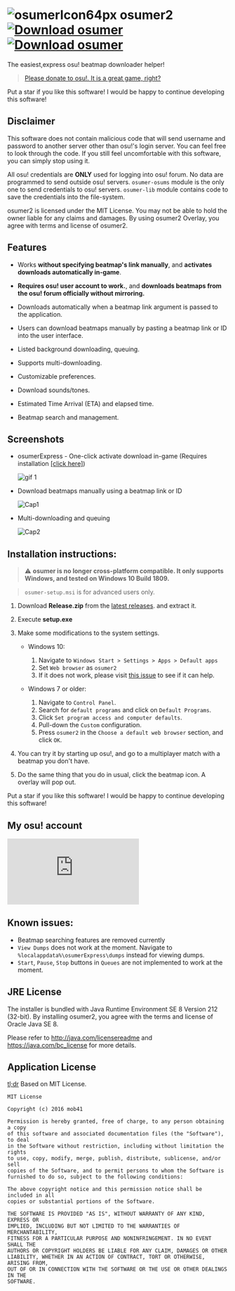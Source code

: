 # ![osumerIcon64px](http://mob41.github.io/images/osumer/osumerIcon_64px.png) osumer2 [![Download osumer](http://img.shields.io/github/downloads/mob41/osumer/latest/total.svg)](https://github.com/mob41/osumer/releases/latest) [![Download osumer](http://img.shields.io/github/downloads/mob41/osumer/total.svg)](https://github.com/mob41/osumer/releases/latest)
The easiest,express osu! beatmap downloader helper!

>[Please donate to osu!. It is a great game, right?](https://osu.ppy.sh/p/support)

Put a star if you like this software! I would be happy to continue developing this software!

## Disclaimer
This software does not contain malicious code that will send username and password to another server other than osu!'s login server. You can feel free to look through the code. If you still feel uncomfortable with this software, you can simply stop using it.

All osu! credentials are **ONLY** used for logging into osu! forum. No data are programmed to send outside osu! servers. ```osumer-osums``` module is the only one to send credentials to osu! servers. ```osumer-lib``` module contains code to save the credentials into the file-system.

osumer2 is licensed under the MIT License. You may not be able to hold the owner liable for any claims and damages. By using osumer2 Overlay, you agree with terms and license of osumer2.

## Features

- Works **without specifying beatmap's link manually**, and **activates downloads automatically in-game**.

- **Requires osu! user account to work.**, and **downloads beatmaps from the osu! forum officially without mirroring.**

- Downloads automatically when a beatmap link argument is passed to the application.

- Users can download beatmaps manually by pasting a beatmap link or ID into the user interface.

- Listed background downloading, queuing.

- Supports multi-downloading.

- Customizable preferences.

- Download sounds/tones.

- Estimated Time Arrival (ETA) and elapsed time.

- Beatmap search and management.

## Screenshots

- osumerExpress - One-click activate download in-game (Requires installation [[click here]](https://github.com/mob41/osumer#installation-of-osumerexpress))

	![gif 1](http://mob41.github.io/images/osumer/osumerExpressGif.gif)

- Download beatmaps manually using a beatmap link or ID

	![Cap1](http://mob41.github.io/images/osumer/cap1.PNG)

- Multi-downloading and queuing

	![Cap2](http://mob41.github.io/images/osumer/cap2.PNG)

## Installation instructions:

> :warning: <b>osumer is no longer cross-platform compatible. It only supports Windows, and tested on Windows 10 Build 1809.</b>

> ```osumer-setup.msi``` is for advanced users only.

1. Download <b>Release.zip</b> from the [latest releases](https://github.com/mob41/osumer/releases/latest). and extract it.

2. Execute <b>setup.exe</b>

3. Make some modifications to the system settings.

    - Windows 10:

        1. Navigate to ```Windows Start > Settings > Apps > Default apps```
        2. Set ```Web browser``` as ```osumer2```
        3. If it does not work, please visit [this issue](https://github.com/mob41/osumer/issues/22#issuecomment-487303717) to see if it can help.

    - Windows 7 or older:

        1. Navigate to ```Control Panel```.
        2. Search for ```default programs``` and click on ```Default Programs```.
        3. Click ```Set program access and computer defaults```.
        4. Pull-down the ```Custom``` configuration.
        5. Press ```osumer2``` in the ```Choose a default web browser``` section, and click ```OK```.
    
4. You can try it by starting up osu!, and go to a multiplayer match with a beatmap you don't have.

5. Do the same thing that you do in usual, click the beatmap icon. A overlay will pop out.

Put a star if you like this software! I would be happy to continue developing this software!

## My osu! account

[![osu!account](http://lemmmy.pw/osusig/sig.php?colour=pink&uname=mob41)](https://osu.ppy.sh/u/9125315)

## Known issues:

- Beatmap searching features are removed currently
- ```View Dumps``` does not work at the moment. Navigate to ```%localappdata%\osumerExpress\dumps``` instead for viewing dumps.
- ```Start```, ```Pause```, ```Stop``` buttons in ```Queues``` are not implemented to work at the moment.

## JRE License

The installer is bundled with Java Runtime Environment SE 8 Version 212 (32-bit). By installing osumer2, you agree with the terms and license of Oracle Java SE 8.

Please refer to http://java.com/licensereadme and https://java.com/bc_license for more details.

## Application License

[tl;dr](https://tldrlegal.com/license/mit-license) Based on MIT License. 

```
MIT License

Copyright (c) 2016 mob41

Permission is hereby granted, free of charge, to any person obtaining a copy
of this software and associated documentation files (the "Software"), to deal
in the Software without restriction, including without limitation the rights
to use, copy, modify, merge, publish, distribute, sublicense, and/or sell
copies of the Software, and to permit persons to whom the Software is
furnished to do so, subject to the following conditions:

The above copyright notice and this permission notice shall be included in all
copies or substantial portions of the Software.

THE SOFTWARE IS PROVIDED "AS IS", WITHOUT WARRANTY OF ANY KIND, EXPRESS OR
IMPLIED, INCLUDING BUT NOT LIMITED TO THE WARRANTIES OF MERCHANTABILITY,
FITNESS FOR A PARTICULAR PURPOSE AND NONINFRINGEMENT. IN NO EVENT SHALL THE
AUTHORS OR COPYRIGHT HOLDERS BE LIABLE FOR ANY CLAIM, DAMAGES OR OTHER
LIABILITY, WHETHER IN AN ACTION OF CONTRACT, TORT OR OTHERWISE, ARISING FROM,
OUT OF OR IN CONNECTION WITH THE SOFTWARE OR THE USE OR OTHER DEALINGS IN THE
SOFTWARE.
```
 